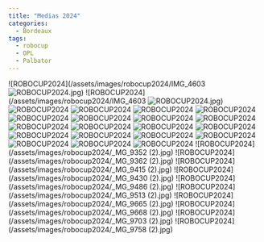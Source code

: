 ```yaml
---
title: "Medias 2024"
categories:
  - Bordeaux
tags:
  - robocup
  - OPL
  - Palbator
---
```


![ROBOCUP2024](/assets/images/robocup2024/IMG_4603 ![ROBOCUP2024](2).jpg)
![ROBOCUP2024](/assets/images/robocup2024/IMG_4603 ![ROBOCUP2024](2).jpg)
![ROBOCUP2024](/assets/images/robocup2024/IMG_5233.JPG)
![ROBOCUP2024](/assets/images/robocup2024/IMG_5272.JPG)
![ROBOCUP2024](/assets/images/robocup2024/IMG_5282.JPG)
![ROBOCUP2024](/assets/images/robocup2024/IMG_5283.JPG)
![ROBOCUP2024](/assets/images/robocup2024/IMG_5287.JPG)
![ROBOCUP2024](/assets/images/robocup2024/IMG_5296.JPG)
![ROBOCUP2024](/assets/images/robocup2024/IMG_5330.JPG)
![ROBOCUP2024](/assets/images/robocup2024/IMG_5333.JPG)
![ROBOCUP2024](/assets/images/robocup2024/IMG_5376.JPG)
![ROBOCUP2024](/assets/images/robocup2024/IMG_5398.JPG)
![ROBOCUP2024](/assets/images/robocup2024/IMG_5415.JPG)
![ROBOCUP2024](/assets/images/robocup2024/IMG_5434.JPG)
![ROBOCUP2024](/assets/images/robocup2024/IMG_5455.JPG)
![ROBOCUP2024](/assets/images/robocup2024/IMG_5470.JPG)
![ROBOCUP2024](/assets/images/robocup2024/IMG_5496.JPG)
![ROBOCUP2024](/assets/images/robocup2024/IMG_5503.JPG)
![ROBOCUP2024](/assets/images/robocup2024/IMG_5668.JPG)
![ROBOCUP2024](/assets/images/robocup2024/IMG_5694.JPG)
![ROBOCUP2024](/assets/images/robocup2024/IMG_5754.JPG)
![ROBOCUP2024](/assets/images/robocup2024/_MG_9352 (2).jpg)
![ROBOCUP2024](/assets/images/robocup2024/_MG_9362 (2).jpg)
![ROBOCUP2024](/assets/images/robocup2024/_MG_9415 (2).jpg)
![ROBOCUP2024](/assets/images/robocup2024/_MG_9430 (2).jpg)
![ROBOCUP2024](/assets/images/robocup2024/_MG_9486 (2).jpg)
![ROBOCUP2024](/assets/images/robocup2024/_MG_9513 (2).jpg)
![ROBOCUP2024](/assets/images/robocup2024/_MG_9665 (2).jpg)
![ROBOCUP2024](/assets/images/robocup2024/_MG_9668 (2).jpg)
![ROBOCUP2024](/assets/images/robocup2024/_MG_9703 (2).jpg)
![ROBOCUP2024](/assets/images/robocup2024/_MG_9758 (2).jpg)
